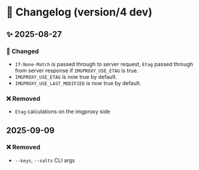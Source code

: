 # 📑 Changelog (version/4 dev)

## ✨ 2025-08-27

### 🔄 Changed

- `If-None-Match` is passed through to server request, `Etag` passed through from server response
if `IMGPROXY_USE_ETAG` is true.
- `IMGPROXY_USE_ETAG` is now true by default.
- `IMGPROXY_USE_LAST_MODIFIED` is now true by default.

### ❌ Removed

- `Etag` calculations on the imgproxy side

## 2025-09-09

### ❌ Removed

- `--keys`, `--salts` CLI args
